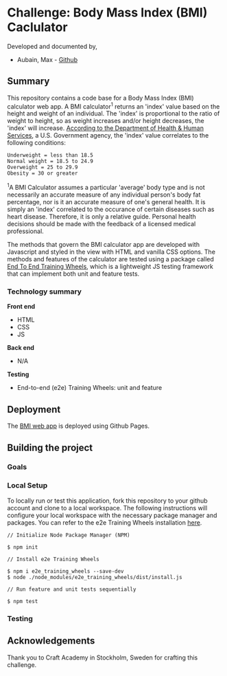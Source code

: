 # Challenge: Body Mass Index (BMI) Caclulator
Developed and documented by,
* Aubain, Max - [Github](https://github.com/CA-ma)

## Summary
This repository contains a code base for a Body Mass Index (BMI) calculator web app.  A BMI calculator<sup>1</sup> returns an 'index' value based on the height and weight of an individual.  The 'index' is proportional to the ratio of weight to height, so as weight increases and/or height decreases, the 'index' will increase.  [According to the Department of Health & Human Services](https://www.nhlbi.nih.gov/health/educational/lose_wt/BMI/bmi-m.htm), a U.S. Government agency, the 'index' value correlates to the following conditions:

```
Underweight = less than 18.5
Normal weight = 18.5 to 24.9 
Overweight = 25 to 29.9 
Obesity = 30 or greater
```

<sup>1</sup>A BMI Calculator assumes a particular 'average' body type and is not necessarily an accurate measure of any individual person's body fat percentage, nor is it an accurate measure of one's general health. It is simply an 'index' correlated to the occurance of certain diseases such as heart disease. Therefore, it is only a relative guide.  Personal health decisions should be made with the feedback of a licensed medical professional.

The methods that govern the BMI calculator app are developed with Javascript and styled in the view with HTML and vanilla CSS options.  The methods and features of the calculator are tested using a package called [End To End Training Wheels](https://www.npmjs.com/package/e2e_training_wheels), which is a lightweight JS testing framework that can implement both unit and feature tests.

### Technology summary
**Front end**
* HTML
* CSS
* JS

**Back end**
* N/A

**Testing**
* End-to-end (e2e) Training Wheels: unit and feature

## Deployment
The [BMI web app](https://ca-ma.github.io/bmiCalcDeploy/) is deployed using Github Pages.

## Building the project
### Goals

### Local Setup
To locally run or test this application, fork this repository to your github account and clone to a local workspace.  The following instructions will configure your local workspace with the necessary package manager and packages.  You can refer to the e2e Training Wheels installation [here](https://www.npmjs.com/package/e2e_training_wheels#installation).

```
// Initialize Node Package Manager (NPM)

$ npm init   

// Install e2e Training Wheels

$ npm i e2e_training_wheels --save-dev          
$ node ./node_modules/e2e_training_wheels/dist/install.js

// Run feature and unit tests sequentially

$ npm test
```

### Testing

## Acknowledgements
Thank you to Craft Academy in Stockholm, Sweden for crafting this challenge.